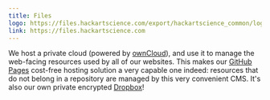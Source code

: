 ```yaml
---
title: Files
logo: https://files.hackartscience.com/export/hackartscience_common/logo/files.svg
link: https://files.hackartscience.com
---
```


We host a private cloud (powered by [ownCloud][owncloud]), and use it to manage the web-facing resources used by all of our websites.
This makes our [GitHub Pages][githubpages] cost-free hosting solution a very capable one indeed: resources that do not belong in a repository are managed by this very convenient CMS.
It's also our own private encrypted [Dropbox][dropbox]!

[owncloud]: https://owncloud.org/
[githubpages]: https://pages.github.com/
[dropbox]: https://www.dropbox.com/
